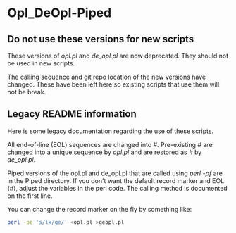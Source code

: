 # Opl_DeOpl-Piped

## Do not use these versions for new scripts
These versions of *opl.pl* and *de_opl.pl* are now deprecated. They should not be used in new scripts.

The calling sequence and git repo location of the new versions have changed. These have been left here so existing scripts that use them will not be break.

## Legacy README information
Here is some legacy documentation regarding the use of these scripts.

All end-of-line (EOL) sequences are changed into *#*. Pre-existing *#* are changed into a unique sequence by *opl.pl* and are restored as *#* by *de_opl.pl*.

Piped versions of the opl.pl and de_opl.pl that are called using *perl -pf* are in the Piped directory. If you don't want the default record marker and EOL (#), adjust the variables in the perl code. The calling method is documented on the first line.

You can change the record marker on the fly by something like:

````bash
perl -pe 's/lx/ge/' <opl.pl >geopl.pl
````

